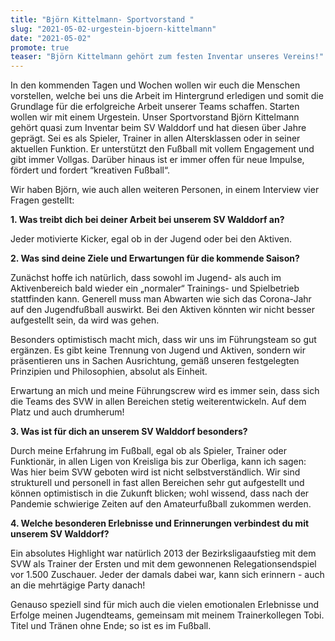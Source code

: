 ```yaml
---
title: "Björn Kittelmann- Sportvorstand "
slug: "2021-05-02-urgestein-bjoern-kittelmann"
date: "2021-05-02"
promote: true
teaser: "Björn Kittelmann gehört zum festen Inventar unseres Vereins!"
---
```

In den kommenden Tagen und Wochen wollen wir euch die Menschen vorstellen, welche bei uns die Arbeit im Hintergrund erledigen und somit die Grundlage für die erfolgreiche Arbeit unserer Teams schaffen. Starten wollen wir mit einem Urgestein. Unser Sportvorstand Björn Kittelmann gehört quasi zum Inventar beim SV Walddorf und hat diesen über Jahre geprägt. Sei es als Spieler, Trainer in allen Altersklassen oder in seiner aktuellen Funktion. Er unterstützt den Fußball mit vollem Engagement und gibt immer Vollgas. Darüber hinaus ist er immer offen für neue Impulse, fördert und fordert “kreativen Fußball“.

Wir haben Björn, wie auch allen weiteren Personen, in einem Interview vier Fragen gestellt:

**1. Was treibt dich bei deiner Arbeit bei unserem SV Walddorf an?**

Jeder motivierte Kicker, egal ob in der Jugend oder bei den Aktiven.

**2. Was sind deine Ziele und Erwartungen für die kommende Saison?**

Zunächst hoffe ich natürlich, dass sowohl im Jugend- als auch im Aktivenbereich bald wieder ein „normaler“ Trainings- und Spielbetrieb stattfinden kann. Generell muss man Abwarten wie sich das Corona-Jahr auf den Jugendfußball auswirkt. Bei den Aktiven könnten wir nicht besser aufgestellt sein, da wird was gehen.

Besonders optimistisch macht mich, dass wir uns im Führungsteam so gut ergänzen. Es gibt keine Trennung von Jugend und Aktiven, sondern wir präsentieren uns in Sachen Ausrichtung, gemäß unseren festgelegten Prinzipien und Philosophien, absolut als Einheit.

Erwartung an mich und meine Führungscrew wird es immer sein, dass sich die Teams des SVW in allen Bereichen stetig weiterentwickeln. Auf dem Platz und auch drumherum!

**3. Was ist für dich an unserem SV Walddorf besonders?**

Durch meine Erfahrung im Fußball, egal ob als Spieler, Trainer oder Funktionär, in allen Ligen von Kreisliga bis zur Oberliga, kann ich sagen: Was hier beim SVW geboten wird ist nicht selbstverständlich. Wir sind strukturell und personell in fast allen Bereichen sehr gut aufgestellt und können optimistisch in die Zukunft blicken; wohl wissend, dass nach der Pandemie schwierige Zeiten auf den Amateurfußball zukommen werden.

**4. Welche besonderen Erlebnisse und Erinnerungen verbindest du mit unserem SV Walddorf?**

Ein absolutes Highlight war natürlich 2013 der Bezirksligaaufstieg mit dem SVW als Trainer der Ersten und mit dem gewonnenen Relegationsendspiel vor 1.500 Zuschauer. Jeder der damals dabei war, kann sich erinnern - auch an die mehrtägige Party danach!

Genauso speziell sind für mich auch die vielen emotionalen Erlebnisse und Erfolge meinen Jugendteams, gemeinsam mit meinem Trainerkollegen Tobi. Titel und Tränen ohne Ende; so ist es im Fußball.
